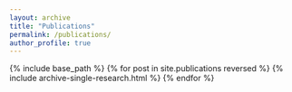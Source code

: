 ```yaml
---
layout: archive
title: "Publications"
permalink: /publications/
author_profile: true
---
```


{% include base_path %}
{% for post in site.publications reversed %} 
{% include archive-single-research.html %} {% endfor %}
